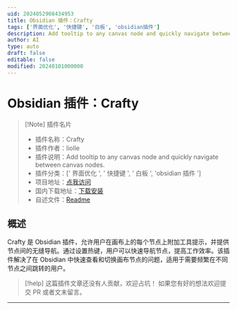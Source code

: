 ```yaml
---
uid: 2024052908434953
title: Obsidian 插件：Crafty
tags: ['界面优化', '快捷键', '白板', 'obsidian插件']
description: Add tooltip to any canvas node and quickly navigate between canvas nodes.
author: AI
type: auto
draft: false
editable: false
modified: 20240101000000
---
```


# Obsidian 插件：Crafty

> [!Note] 插件名片
> - 插件名称：Crafty
> - 插件作者：liolle
> - 插件说明：Add tooltip to any canvas node and quickly navigate between canvas nodes.
> - 插件分类：[' 界面优化 ', ' 快捷键 ', ' 白板 ', 'obsidian 插件 ']
> - 项目地址：[点我访问](https://github.com/liolle/Crafty)
> - 国内下载地址：[下载安装](https://pkmer.cn/products/plugin/pluginMarket/?crafty)
> - 自述文件：[Readme](https://ghproxy.net/https://raw.githubusercontent.com/liolle/Crafty/master/README.md)

## 概述

Crafty 是 Obsidian 插件，允许用户在画布上的每个节点上附加工具提示，并提供节点间的无缝导航。通过设置热键，用户可以快速导航节点，提高工作效率。该插件解决了在 Obsidian 中快速查看和切换画布节点的问题，适用于需要频繁在不同节点之间跳转的用户。

> [!help]
> 这篇插件文章还没有人贡献，欢迎占坑！
> 如果您有好的想法欢迎提交 PR 或者文末留言。

---




